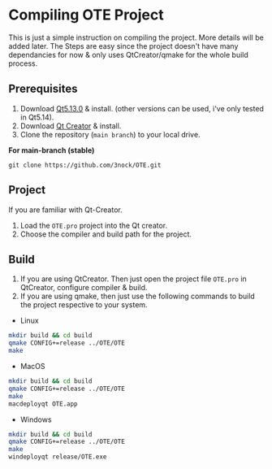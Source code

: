 # Compiling OTE Project

This is just a simple instruction on compiling the project. More details will be added later.
The Steps are easy since the project doesn't have many dependancies for now & only uses QtCreator/qmake for the whole build process.

## Prerequisites

1. Download [Qt5.13.0](https://download.qt.io/archive/qt/5.14/5.14.2) & install. (other versions can be used, i've only tested in Qt5.14).
2. Download [Qt Creator](https://www.qt.io/offline-installers) & install.
3. Clone the repository (`main branch`) to your local drive.

 **For main-branch (stable)**
 
`git clone https://github.com/3nock/OTE.git`

## Project

If you are familiar with Qt-Creator.
1. Load the `OTE.pro` project into the Qt creator.
2. Choose the compiler and build path for the project.
	
## Build

1. If you are using QtCreator. Then just open the project file `OTE.pro` in QtCreator, configure compiler & build.
2. If you are using qmake, then just use the following commands to build the project respective to your system.

- Linux
``` bash
mkdir build && cd build
qmake CONFIG+=release ../OTE/OTE
make
```

- MacOS
``` bash
mkdir build && cd build
qmake CONFIG+=release ../OTE/OTE
make
macdeployqt OTE.app
```

- Windows
``` bash
mkdir build && cd build
qmake CONFIG+=release ../OTE/OTE
make
windeployqt release/OTE.exe
```

